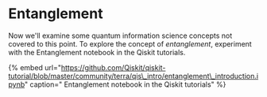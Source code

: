 # Entanglement

Now we'll examine some quantum information science concepts not covered to this point. To explore the concept of _entanglement_,  experiment with the Entanglement notebook in the Qiskit tutorials.

{% embed url="https://github.com/Qiskit/qiskit-tutorial/blob/master/community/terra/qis\_intro/entanglement\_introduction.ipynb" caption=" Entanglement notebook in the Qiskit tutorials" %}

